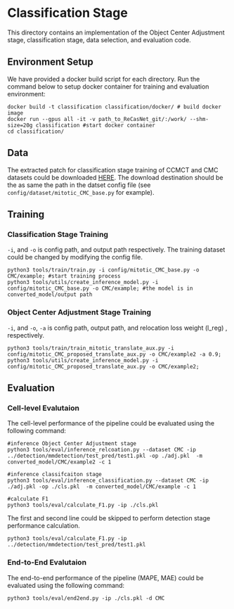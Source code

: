 # Classification Stage

This directory contains an implementation of the Object Center Adjustment stage, classification stage, data selection, and evaluation code.


## Environment Setup
We have provided a docker build script for each directory. Run the command below to setup docker container for training and evaluation environment:

```
docker build -t classification classification/docker/ # build docker image
docker run --gpus all -it -v path_to_ReCasNet_git/:/work/ --shm-size=20g classification #start docker container
cd classification/
```
## Data 

The extracted patch for classification stage training of CCMCT and CMC datasets could be downloaded <a href="https://chula-my.sharepoint.com/:f:/g/personal/6372025021_student_chula_ac_th/ErP3lSm3r_JHthDCkMMFr5oB52c1I0bTyVsgKbECDoEm4w?e=RcRnWw" title="">HERE</a>. The download destination should be the as same the path in the datset config file (see `config/dataset/mitotic_CMC_base.py` for example).

## Training
### Classification Stage Training
`-i`, and `-o` is config path, and output path respectively. The training dataset could be changed by modifying the config file.

```
python3 tools/train/train.py -i config/mitotic_CMC_base.py -o CMC/example; #start training process
python3 tools/utils/create_inference_model.py -i config/mitotic_CMC_base.py -o CMC/example; #the model is in converted_model/output path 
```

### Object Center Adjustment Stage Training
`-i`, and `-o`, `-a` is config path, output path, and relocation loss weight (l_reg) , respectively.

```
python3 tools/train/train_mitotic_translate_aux.py -i config/mitotic_CMC_proposed_translate_aux.py -o CMC/example2 -a 0.9; 
python3 tools/utils/create_inference_model.py -i config/mitotic_CMC_proposed_translate_aux.py -o CMC/example2; 
```

## Evaluation

### Cell-level Evalutaion
The cell-level performance of the pipeline could be evaluated using the following command:

```
#inference Object Center Adjustment stage
python3 tools/eval/inference_relcoation.py --dataset CMC -ip ../detection/mmdetection/test_pred/test1.pkl -op ./adj.pkl  -m converted_model/CMC/example2 -c 1 

#inference classifcaiton stage
python3 tools/eval/inference_classification.py --dataset CMC -ip ./adj.pkl -op ./cls.pkl  -m converted_model/CMC/example -c 1 

#calculate F1
python3 tools/eval/calculate_F1.py -ip ./cls.pkl 
```

The first and second line could be skipped to perform detection stage performance calculation.
```
python3 tools/eval/calculate_F1.py -ip ../detection/mmdetection/test_pred/test1.pkl
```

### End-to-End Evalutaion
The end-to-end performance of the pipeline (MAPE, MAE) could be evaluated using the following command:
```
python3 tools/eval/end2end.py -ip ./cls.pkl -d CMC
```
